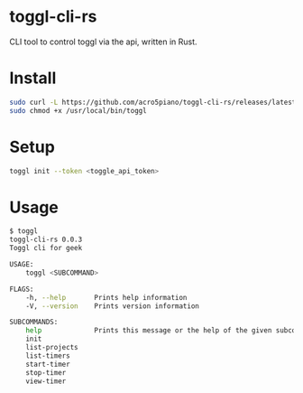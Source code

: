 # toggl-cli-rs

CLI tool to control toggl via the api, written in Rust.

# Install

```bash
sudo curl -L https://github.com/acro5piano/toggl-cli-rs/releases/latest/download/toggl-cli-rs -o /usr/local/bin/toggl
sudo chmod +x /usr/local/bin/toggl
```

# Setup

```bash
toggl init --token <toggle_api_token>
```

# Usage

```bash
$ toggl
toggl-cli-rs 0.0.3
Toggl cli for geek

USAGE:
    toggl <SUBCOMMAND>

FLAGS:
    -h, --help       Prints help information
    -V, --version    Prints version information

SUBCOMMANDS:
    help             Prints this message or the help of the given subcommand(s)
    init
    list-projects
    list-timers
    start-timer
    stop-timer
    view-timer
```
